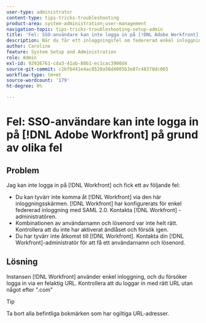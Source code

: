 ```yaml
---
user-type: administrator
content-type: tips-tricks-troubleshooting
product-area: system-administration;user-management
navigation-topic: tips-tricks-troubleshooting-setup-admin
title: 'Fel: SSO-användare kan inte logga in på [!DNL Adobe Workfront] på grund av olika fel'
description: När du får ett inloggningsfel om federerad enkel inloggning, använder din kombination av användarnamn och lösenord eller din åtkomst till [!DNL Workfront], the problem might be that your [!DNL Workfront] instansen enkel inloggning och du försöker logga in med en felaktig URL. Kontrollera att du loggar in med rätt URL utan något efter ".com".
author: Caroline
feature: System Setup and Administration
role: Admin
exl-id: 92936761-cda3-41ab-88b1-ec1cac3900d4
source-git-commit: c2bf6441e4ac8520a56d4005b3e87c48370dc065
workflow-type: tm+mt
source-wordcount: '179'
ht-degree: 0%

---
```


# Fel: SSO-användare kan inte logga in på [!DNL Adobe Workfront] på grund av olika fel

## Problem

Jag kan inte logga in på [!DNL Workfront] och fick ett av följande fel:

* Du kan tyvärr inte komma åt [!DNL Workfront] via den här inloggningsskärmen. [!DNL Workfront] har konfigurerats för enkel federerad inloggning med SAML 2.0. Kontakta [!DNL Workfront] -administratören.
* Kombinationen av användarnamn och lösenord var inte helt rätt. Kontrollera att du inte har aktiverat ändlåset och försök igen.
* Du har tyvärr inte åtkomst till [!DNL Workfront]. Kontakta din [!DNL Workfront]-administratör för att få ett användarnamn och lösenord.

## Lösning

Instansen [!DNL Workfront] använder enkel inloggning, och du försöker logga in via en felaktig URL. Kontrollera att du loggar in med rätt URL utan något efter &quot;.com&quot;

>[!TIP]
>
>Ta bort alla befintliga bokmärken som har ogiltiga URL-adresser.
